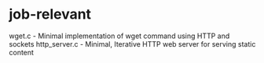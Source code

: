 # job-relevant

wget.c - Minimal implementation of wget command using HTTP and sockets
http_server.c - Minimal, Iterative HTTP web server for serving static content

